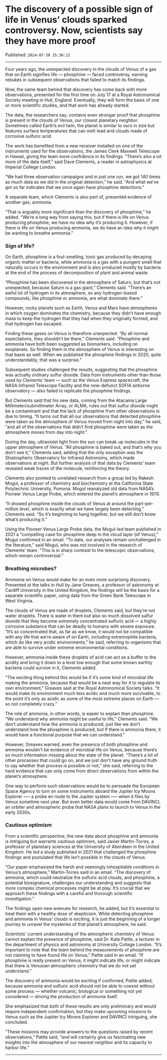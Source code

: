 # The discovery of a possible sign of life in Venus’ clouds sparked controversy. Now, scientists say they have more proof

Published :`2024-07-30 15:36:11`

---

Four years ago, the unexpected discovery in the clouds of Venus of a gas that on Earth signifies life — phosphine — faced controversy, earning rebukes in subsequent observations that failed to match its findings.

Now, the same team behind that discovery has come back with more observations, presented for the first time on July 17 at a Royal Astronomical Society meeting in Hull, England. Eventually, they will form the basis of one or more scientific studies, and that work has already started.

The data, the researchers say, contains even stronger proof that phosphine is present in the clouds of Venus, our closest planetary neighbor. Sometimes called Earth’s evil twin, the planet is similar to ours in size but features surface temperatures that can melt lead and clouds made of corrosive sulfuric acid.

The work has benefited from a new receiver installed on one of the instruments used for the observations, the James Clerk Maxwell Telescope in Hawaii, giving the team more confidence in its findings. “There’s also a lot more of the data itself,” said Dave Clements, a reader in astrophysics at Imperial College London.

“We had three observation campaigns and in just one run, we got 140 times as much data as we did in the original detection,” he said. “And what we’ve got so far indicates that we once again have phosphine detections.”

A separate team, which Clements is also part of, presented evidence of another gas, ammonia.

“That is arguably more significant than the discovery of phosphine,” he added. “We’re a long way from saying this, but if there is life on Venus producing phosphine, we have no idea why it’s producing it. However, if there is life on Venus producing ammonia, we do have an idea why it might be wanting to breathe ammonia.”

### Sign of life?

On Earth, phosphine is a foul-smelling, toxic gas produced by decaying organic matter or bacteria, while ammonia is a gas with a pungent smell that naturally occurs in the environment and is also produced mostly by bacteria at the end of the process of decomposition of plant and animal waste.

“Phosphine has been discovered in the atmosphere of Saturn, but that’s not unexpected, because Saturn is a gas giant,” Clements said. “There’s an awful lot of hydrogen in its atmosphere, so any hydrogen-based compounds, like phosphine or ammonia, are what dominate there.”

However, rocky planets such as Earth, Venus and Mars have atmospheres in which oxygen dominates the chemistry, because they didn’t have enough mass to keep the hydrogen that they had when they originally formed, and that hydrogen has escaped.

Finding these gases on Venus is therefore unexpected. “By all normal expectations, they shouldn’t be there,” Clements said. “Phosphine and ammonia have both been suggested as biomarkers, including on exoplanets. So finding them in the atmosphere of Venus is interesting on that basis as well. When we published the phosphine findings in 2020, quite understandably, that was a surprise.”

Subsequent studies challenged the results, suggesting that the phosphine was actually ordinary sulfur dioxide. Data from instruments other than those used by Clements’ team — such as the Venus Express spacecraft, the NASA Infrared Telescope Facility and the now-defunct SOFIA airborne observatory — also failed to replicate the phosphine findings.

But Clements said that his new data, coming from the Atacama Large Millimeter/submillimeter Array, or ALMA, rules out that sulfur dioxide might be a contaminant and that the lack of phosphine from other observations is due to timing. “It turns out that all our observations that detected phosphine were taken as the atmosphere of Venus moved from night into day,” he said, “and all of the observations that didn’t find phosphine were taken as the atmosphere moves from day into night.”

During the day, ultraviolet light from the sun can break up molecules in the upper atmosphere of Venus. “All phosphine is baked out, and that’s why you don’t see it,” Clements said, adding that the only exception was the Stratospheric Observatory for Infrared Astronomy, which made observations at night. But further analysis of that data by Clements’ team revealed weak traces of the molecule, reinforcing the theory.

Clements also pointed to unrelated research from a group led by Rakesh Mogul, a professor of chemistry and biochemistry at the California State Polytechnic University, Pomona. Mogul reanalyzed old data from NASA’s Pioneer Venus Large Probe, which entered the planet’s atmosphere in 1978.

“It showed phosphine inside the clouds of Venus at around the part-per-million level, which is exactly what we have largely been detecting,” Clements said. “So it’s beginning to hang together, but we still don’t know what’s producing it.”

Using the Pioneer Venus Large Probe data, the Mogul-led team published in 2021 a “compelling case for phosphine deep in the cloud layer (of Venus),” Mogul confirmed in an email. “To date, our analyses remain unchallenged in the literature,” said Mogul, who was not involved in the research of Clements’ team. “This is in sharp contrast to the telescopic observations, which remain controversial.”

### Breathing microbes?

Ammonia on Venus would make for an even more surprising discovery. Presented at the talks in Hull by Jane Greaves, a professor of astronomy at Cardiff University in the United Kingdom, the findings will be the basis for a separate scientific paper, using data from the Green Bank Telescope in West Virginia.

The clouds of Venus are made of droplets, Clements said, but they’re not water droplets. There is water in them but also so much dissolved sulfur dioxide that they become extremely concentrated sulfuric acid — a highly corrosive substance that can be deadly to humans with severe exposure. “It’s so concentrated that, as far as we know, it would not be compatible with any life that we’re aware of on Earth, including extremophile bacteria, which do like very acidic environments,” he said, referring to organisms that are able to survive under extreme environmental conditions.

However, ammonia inside these droplets of acid can act as a buffer to the acidity and bring it down to a level low enough that some known earthly bacteria could survive in it, Clements added.

“The exciting thing behind this would be if it’s some kind of microbial life making the ammonia, because that would be a neat way for it to regulate its own environment,” Greaves said at the Royal Astronomical Society talks. “It would make its environment much less acidic and much more survivable, to the point it’s only as acidic as some of the most extreme places on Earth — so not completely crazy.”

The role of ammonia, in other words, is easier to explain than phosphine. “We understand why ammonia might be useful to life,” Clements said. “We don’t understand how the ammonia is produced, just like we don’t understand how the phosphine is produced, but if there is ammonia there, it would have a functional purpose that we can understand.”

However, Greaves warned, even the presence of both phosphine and ammonia wouldn’t be evidence of microbial life on Venus, because there’s so much information missing about the state of the planet. “There’s a lot of other processes that could go on, and we just don’t have any ground truth to say whether that process is possible or not,” she said, referring to the hard evidence that can only come from direct observations from within the planet’s atmosphere.

One way to perform such observations would be to persuade the European Space Agency to turn on some instruments aboard the Jupiter Icy Moons Explorer —– a probe en route to the Jupiter system —– when it flies by Venus sometime next year. But even better data would come from DAVINCI, an orbiter and atmospheric probe that NASA plans to launch to Venus in the early 2030s.

### Cautious optimism

From a scientific perspective, the new data about phosphine and ammonia is intriguing but warrants cautious optimism, said Javier Martin-Torres, a professor of planetary sciences at the University of Aberdeen in the United Kingdom. He led a study published in 2021 that challenged the phosphine findings and postulated that life isn’t possible in the clouds of Venus.

“Our paper emphasized the harsh and seemingly inhospitable conditions in Venus’s atmosphere,” Martín-Torres said in an email. “The discovery of ammonia, which could neutralize the sulfuric acid clouds, and phosphine, a potential biosignature, challenges our understanding and suggests that more complex chemical processes might be at play. It’s crucial that we approach these findings with a careful and thorough scientific investigation.”

The findings open new avenues for research, he added, but it’s essential to treat them with a healthy dose of skepticism. While detecting phosphine and ammonia in Venus’ clouds is exciting, it is just the beginning of a longer journey to unravel the mysteries of that planet’s atmosphere, he said.

Scientists’ current understanding of the atmospheric chemistry of Venus cannot explain the presence of phosphine, said Dr. Kate Pattle, a lecturer in the department of physics and astronomy at University College London. “It’s important to note that the team behind the measurements of phosphine are not claiming to have found life on Venus,” Pattle said in an email. “If phosphine is really present on Venus, it might indicate life, or might indicate that there is Venusian atmospheric chemistry that we do not yet understand.”

The discovery of ammonia would be exciting if confirmed, Pattle added, because ammonia and sulfuric acid should not be able to coexist without some process — whether volcanic, biological or something not yet considered — driving the production of ammonia itself.

She emphasized that both of these results are only preliminary and would require independent confirmation, but they make upcoming missions to Venus such as the Jupiter Icy Moons Explorer and DAVINCI intriguing, she concluded.

”These missions may provide answers to the questions raised by recent observations,” Pattle said, “and will certainly give us fascinating new insights into the atmosphere of our nearest neighbor and its capacity to harbor life.”

---

